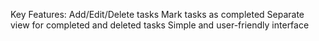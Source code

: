 Key Features:
Add/Edit/Delete tasks
Mark tasks as completed
Separate view for completed and deleted tasks
Simple and user-friendly interface
